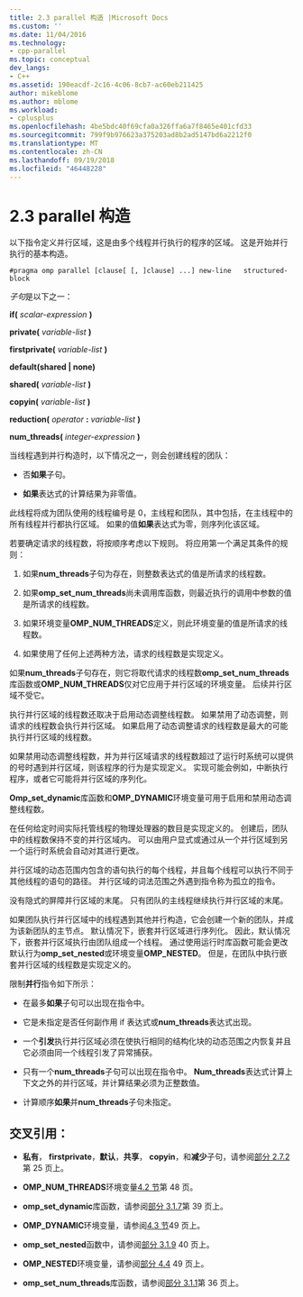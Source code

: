 ```yaml
---
title: 2.3 parallel 构造 |Microsoft Docs
ms.custom: ''
ms.date: 11/04/2016
ms.technology:
- cpp-parallel
ms.topic: conceptual
dev_langs:
- C++
ms.assetid: 190eacdf-2c16-4c06-8cb7-ac60eb211425
author: mikeblome
ms.author: mblome
ms.workload:
- cplusplus
ms.openlocfilehash: 4be5bdc40f69cfa0a326ffa6a7f8465e401cfd33
ms.sourcegitcommit: 799f9b976623a375203ad8b2ad5147bd6a2212f0
ms.translationtype: MT
ms.contentlocale: zh-CN
ms.lasthandoff: 09/19/2018
ms.locfileid: "46448228"
---
```

# <a name="23-parallel-construct"></a>2.3 parallel 构造

以下指令定义并行区域，这是由多个线程并行执行的程序的区域。 这是开始并行执行的基本构造。

```
#pragma omp parallel [clause[ [, ]clause] ...] new-line   structured-block
```

*子句*是以下之一：

**if(** *scalar-expression* **)**

**private(** *variable-list* **)**

**firstprivate(** *variable-list* **)**

**default(shared &#124; none)**

**shared(** *variable-list* **)**

**copyin(** *variable-list* **)**

**reduction(** *operator* **:**  *variable-list* **)**

**num_threads(** *integer-expression* **)**

当线程遇到并行构造时，以下情况之一，则会创建线程的团队：

- 否**如果**子句。

- **如果**表达式的计算结果为非零值。

此线程将成为团队使用的线程编号是 0，主线程和团队，其中包括，在主线程中的所有线程并行都执行区域。 如果的值**如果**表达式为零，则序列化该区域。

若要确定请求的线程数，将按顺序考虑以下规则。 将应用第一个满足其条件的规则：

1. 如果**num_threads**子句为存在，则整数表达式的值是所请求的线程数。

1. 如果**omp_set_num_threads**尚未调用库函数，则最近执行的调用中参数的值是所请求的线程数。

1. 如果环境变量**OMP_NUM_THREADS**定义，则此环境变量的值是所请求的线程数。

1. 如果使用了任何上述两种方法，请求的线程数是实现定义。

如果**num_threads**子句存在，则它将取代请求的线程数**omp_set_num_threads**库函数或**OMP_NUM_THREADS**仅对它应用于并行区域的环境变量。 后续并行区域不受它。

执行并行区域的线程数还取决于启用动态调整线程数。 如果禁用了动态调整，则请求的线程数会执行并行区域。 如果启用了动态调整请求的线程数是最大的可能执行并行区域的线程数。

如果禁用动态调整线程数，并为并行区域请求的线程数超过了运行时系统可以提供的号时遇到并行区域，则该程序的行为是实现定义。 实现可能会例如，中断执行程序，或者它可能将并行区域的序列化。

**Omp_set_dynamic**库函数和**OMP_DYNAMIC**环境变量可用于启用和禁用动态调整线程数。

在任何给定时间实际托管线程的物理处理器的数目是实现定义的。 创建后，团队中的线程数保持不变的并行区域内。 可以由用户显式或通过从一个并行区域到另一个运行时系统会自动对其进行更改。

并行区域的动态范围内包含的语句执行的每个线程，并且每个线程可以执行不同于其他线程的语句的路径。 并行区域的词法范围之外遇到指令称为孤立的指令。

没有隐式的屏障并行区域的末尾。 只有团队的主线程继续执行并行区域的末尾。

如果团队执行并行区域中的线程遇到其他并行构造，它会创建一个新的团队，并成为该新团队的主节点。 默认情况下，嵌套并行区域进行序列化。 因此，默认情况下，嵌套并行区域执行由团队组成一个线程。 通过使用运行时库函数可能会更改默认行为**omp_set_nested**或环境变量**OMP_NESTED**。 但是，在团队中执行嵌套并行区域的线程数是实现定义的。

限制**并行**指令如下所示：

- 在最多**如果**子句可以出现在指令中。

- 它是未指定是否任何副作用 if 表达式或**num_threads**表达式出现。

- 一个**引发**执行并行区域必须在使执行相同的结构化块的动态范围之内恢复并且它必须由同一个线程引发了异常捕获。

- 只有一个**num_threads**子句可以出现在指令中。 **Num_threads**表达式计算上下文之外的并行区域，并计算结果必须为正整数值。

- 计算顺序**如果**并**num_threads**子句未指定。

## <a name="cross-references"></a>交叉引用：

- **私有**， **firstprivate**，**默认**，**共享**， **copyin**，和**减少**子句，请参阅[部分 2.7.2](../../parallel/openmp/2-7-2-data-sharing-attribute-clauses.md)第 25 页上。

- **OMP_NUM_THREADS**环境变量[4.2 节](../../parallel/openmp/4-2-omp-num-threads.md)第 48 页。

- **omp_set_dynamic**库函数，请参阅[部分 3.1.7](../../parallel/openmp/3-1-7-omp-set-dynamic-function.md)第 39 页上。

- **OMP_DYNAMIC**环境变量，请参阅[4.3 节](../../parallel/openmp/4-3-omp-dynamic.md)49 页上。

- **omp_set_nested**函数中，请参阅[部分 3.1.9](../../parallel/openmp/3-1-9-omp-set-nested-function.md) 40 页上。

- **OMP_NESTED**环境变量，请参阅[部分 4.4](../../parallel/openmp/4-4-omp-nested.md) 49 页上。

- **omp_set_num_threads**库函数，请参阅[部分 3.1.1](../../parallel/openmp/3-1-1-omp-set-num-threads-function.md)第 36 页上。